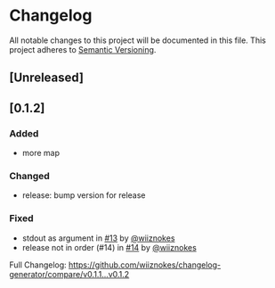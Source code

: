 # Changelog

All notable changes to this project will be documented in this file.
This project adheres to [Semantic Versioning](https://semver.org/spec/v2.0.0.html).

## [Unreleased]

## [0.1.2]

### Added

- more map

### Changed

- release: bump version for release

### Fixed

- stdout as argument in [#13](https://github.com/wiiznokes/changelog-generator/pull/13) by [@wiiznokes](https://github.com/wiiznokes)
- release not in order (#14) in [#14](https://github.com/wiiznokes/changelog-generator/pull/14) by [@wiiznokes](https://github.com/wiiznokes)

Full Changelog: https://github.com/wiiznokes/changelog-generator/compare/v0.1.1...v0.1.2

